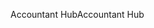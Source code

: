 <span data-ttu-id="6e2d7-101">Accountant Hub</span><span class="sxs-lookup"><span data-stu-id="6e2d7-101">Accountant Hub</span></span>
